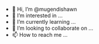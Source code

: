 - 👋 Hi, I’m @mugendishawn
- 👀 I’m interested in ...
- 🌱 I’m currently learning ...
- 💞️ I’m looking to collaborate on ...
- 📫 How to reach me ...

<!---
mugendishawn/mugendishawn is a ✨ special ✨ repository because its `README.md` (this file) appears on your GitHub profile.
You can click the Preview link to take a look at your changes.
--->
